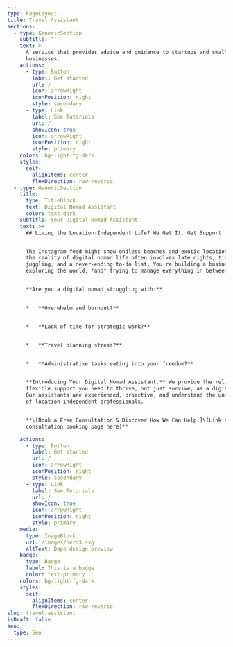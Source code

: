 ```yaml
---
type: PageLayout
title: Travel Assistant
sections:
  - type: GenericSection
    subtitle: ''
    text: >
      A service that provides advice and guidance to startups and small
      businesses.
    actions:
      - type: Button
        label: Get started
        url: /
        icon: arrowRight
        iconPosition: right
        style: secondary
      - type: Link
        label: See Tutorials
        url: /
        showIcon: true
        icon: arrowRight
        iconPosition: right
        style: primary
    colors: bg-light-fg-dark
    styles:
      self:
        alignItems: center
        flexDirection: row-reverse
  - type: GenericSection
    title:
      type: TitleBlock
      text: Digital Nomad Assistant
      color: text-dark
    subtitle: Your Digital Nomad Assistant
    text: >+
      ## Living the Location-Independent Life? We Get It. Get Support.


      The Instagram feed might show endless beaches and exotic locations, but
      the reality of digital nomad life often involves late nights, time zone
      juggling, and a never-ending to-do list. You're building a business,
      exploring the world, *and* trying to manage everything in between.


      **Are you a digital nomad struggling with:**


      *   **Overwhelm and burnout?**


      *   **Lack of time for strategic work?**


      *   **Travel planning stress?**


      *   **Administrative tasks eating into your freedom?**


      **Introducing Your Digital Nomad Assistant.** We provide the reliable,
      flexible support you need to thrive, not just survive, as a digital nomad.
      Our assistants are experienced, proactive, and understand the unique needs
      of location-independent professionals.


      **\[Book a Free Consultation & Discover How We Can Help.]\(Link to your
      consultation booking page here)**

    actions:
      - type: Button
        label: Get started
        url: /
        icon: arrowRight
        iconPosition: right
        style: secondary
      - type: Link
        label: See Tutorials
        url: /
        showIcon: true
        icon: arrowRight
        iconPosition: right
        style: primary
    media:
      type: ImageBlock
      url: /images/hero3.svg
      altText: Dope design preview
    badge:
      type: Badge
      label: This is a badge
      color: text-primary
    colors: bg-light-fg-dark
    styles:
      self:
        alignItems: center
        flexDirection: row-reverse
slug: travel-assistant
isDraft: false
seo:
  type: Seo
---
```

